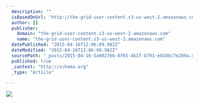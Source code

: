 ```yaml
---
  description: ""
  isBasedOnUrl: "http://the-grid-user-content.s3-us-west-2.amazonaws.com/6c031248-112b-4a78-885d-3655b13257eb.png"
  author: []
  publisher: 
    domain: "the-grid-user-content.s3-us-west-2.amazonaws.com"
    name: "the-grid-user-content.s3-us-west-2.amazonaws.com"
  datePublished: "2015-04-16T12:06:09.982Z"
  dateModified: "2015-04-16T12:06:09.982Z"
  sourcePath: "_posts/2015-04-16-5a902766-8f65-4b1f-b791-e03dbc7e209a.md"
  published: true
  _context: "http://schema.org"
  _type: "Article"

---
```

![](http://the-grid-user-content.s3-us-west-2.amazonaws.com/6c031248-112b-4a78-885d-3655b13257eb.png)
